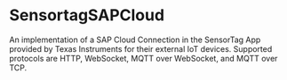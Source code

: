 # SensortagSAPCloud
An implementation of a SAP Cloud Connection in the SensorTag App provided by Texas Instruments for their external IoT devices. Supported protocols are HTTP, WebSocket, MQTT over WebSocket, and MQTT over TCP.
